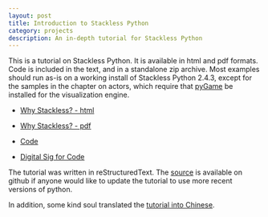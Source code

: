 ```yaml
---
layout: post
title: Introduction to Stackless Python
category: projects
description: An in-depth tutorial for Stackless Python
---
```


This is a tutorial on Stackless Python. It is available in html and
pdf formats. Code is included in the text, and in a standalone zip
archive. Most examples should run as-is on a working install of
Stackless Python 2.4.3, except for the samples in the chapter on
actors, which require that [pyGame](http://www.pygame.org) be
installed for the visualization engine.

* [Why Stackless? - html](/files/why_stackless.html)

* [Why Stackless? - pdf](/files/why_stackless.pdf)

* [Code](/files/why_stackless_code.zip)

* [Digital Sig for Code](/files/why_stackless_code.zip.sig)

The tutorial was written in reStructuredText.  The
[source](https://github.com/grant-olson/why_stackless) is available on
github if anyone would like to update the tutorial to use more recent
versions of python.

In addition, some kind soul translated the [tutorial into
Chinese](http://islab.org/stackless/2007/stackless.html).